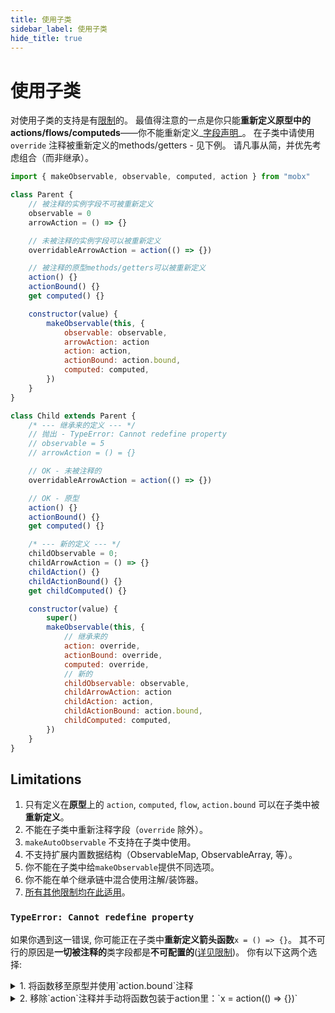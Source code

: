 ```yaml
---
title: 使用子类
sidebar_label: 使用子类
hide_title: true
---
```


<script async type="text/javascript" src="//cdn.carbonads.com/carbon.js?serve=CEBD4KQ7&placement=mobxjsorg" id="_carbonads_js"></script>

# 使用子类

对使用子类的支持是有[限制](#limitations)的。 最值得注意的一点是你只能**重新定义原型中的 actions/flows/computeds**——你不能重新定义_[字段声明](https://developer.mozilla.org/en-US/docs/Web/JavaScript/Reference/Classes#field_declarations)_。 在子类中请使用 `override` 注释被重新定义的methods/getters - 见下例。 请凡事从简，并优先考虑组合（而非继承）。

```javascript
import { makeObservable, observable, computed, action } from "mobx"

class Parent {
    // 被注释的实例字段不可被重新定义
    observable = 0
    arrowAction = () => {}

    // 未被注释的实例字段可以被重新定义
    overridableArrowAction = action(() => {})

    // 被注释的原型methods/getters可以被重新定义
    action() {}
    actionBound() {}
    get computed() {}

    constructor(value) {
        makeObservable(this, {
            observable: observable,
            arrowAction: action
            action: action,
            actionBound: action.bound,
            computed: computed,
        })
    }
}

class Child extends Parent {
    /* --- 继承来的定义 --- */
    // 抛出 - TypeError: Cannot redefine property
    // observable = 5
    // arrowAction = () = {}

    // OK - 未被注释的
    overridableArrowAction = action(() => {})

    // OK - 原型
    action() {}
    actionBound() {}
    get computed() {}

    /* --- 新的定义 --- */
    childObservable = 0;
    childArrowAction = () => {}
    childAction() {}
    childActionBound() {}
    get childComputed() {}

    constructor(value) {
        super()
        makeObservable(this, {
            // 继承来的
            action: override,
            actionBound: override,
            computed: override,
            // 新的
            childObservable: observable,
            childArrowAction: action
            childAction: action,
            childActionBound: action.bound,
            childComputed: computed,
        })
    }
}
```

## Limitations

1. 只有定义在**原型**上的 `action`, `computed`, `flow`, `action.bound` 可以在子类中被**重新定义**。
1. 不能在子类中重新注释字段（`override` 除外）。
1. `makeAutoObservable` 不支持在子类中使用。
1. 不支持扩展内置数据结构（ObservableMap, ObservableArray, 等）。
1. 你不能在子类中给`makeObservable`提供不同选项。
1. 你不能在单个继承链中混合使用注解/装饰器。
1. [所有其他限制均在此适用](observable-state.html#limitations)。

### `TypeError: Cannot redefine property`

如果你遇到这一错误, 你可能正在子类中**重新定义箭头函数**`x = () => {}`。 其不可行的原因是**一切被注释的**类字段都是**不可配置的**([详见限制](observable-state.md#limitations))。 你有以下这两个选择:

<details><summary>1. 将函数移至原型并使用`action.bound`注释</summary>

```javascript
class Parent {
    // action = () => {};
    // =>
    action() {}

    constructor() {
        makeObservable(this, {
            action: action.bound
        })
    }
}
class Child {
    action() {}

    constructor() {
        super()
        makeObservable(this, {
            action: override
        })
    }
}
```

</details>
<details><summary>2. 移除`action`注释并手动将函数包装于action里：`x = action(() => {})`</summary>

```javascript
class Parent {
    // action = () => {};
    // =>
    action = action(() => {})

    constructor() {
        makeObservable(this, {}) // <-- 注释已被移除
    }
}
class Child {
    action = action(() => {})

    constructor() {
        super()
        makeObservable(this, {}) // <-- 注释已被移除
    }
}
```

</details>

